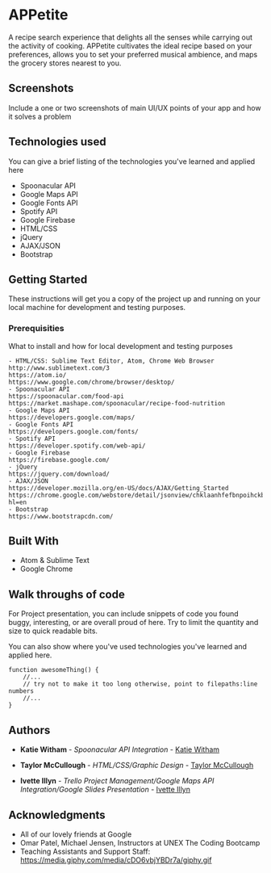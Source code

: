 # APPetite

A recipe search experience that delights all the senses while carrying out the activity of cooking. APPetite cultivates the ideal recipe based on your preferences, allows you to set your preferred musical ambience, and maps the grocery stores nearest to you.


## Screenshots

Include a one or two screenshots of main UI/UX points of your app and how it solves a problem


## Technologies used

You can give a brief listing of the technologies you've learned and applied here
- Spoonacular API
- Google Maps API
- Google Fonts API
- Spotify API
- Google Firebase
- HTML/CSS
- jQuery
- AJAX/JSON
- Bootstrap


## Getting Started

These instructions will get you a copy of the project up and running on your local machine for development and testing purposes.


### Prerequisities

What to install and how for local development and testing purposes

```
- HTML/CSS: Sublime Text Editor, Atom, Chrome Web Browser
http://www.sublimetext.com/3
https://atom.io/
https://www.google.com/chrome/browser/desktop/
- Spoonacular API
https://spoonacular.com/food-api
https://market.mashape.com/spoonacular/recipe-food-nutrition
- Google Maps API
https://developers.google.com/maps/
- Google Fonts API
https://developers.google.com/fonts/
- Spotify API
https://developer.spotify.com/web-api/
- Google Firebase
https://firebase.google.com/
- jQuery
https://jquery.com/download/
- AJAX/JSON
https://developer.mozilla.org/en-US/docs/AJAX/Getting_Started
https://chrome.google.com/webstore/detail/jsonview/chklaanhfefbnpoihckbnefhakgolnmc?hl=en
- Bootstrap
https://www.bootstrapcdn.com/
```


## Built With

* Atom & Sublime Text
* Google Chrome


## Walk throughs of code
For Project presentation, you can include snippets of code you found buggy, interesting, or are overall proud of here.  Try to limit the quantity and size to quick readable bits.

You can also show where you've used technologies you've learned and applied here.

```
function awesomeThing() {
    //...
    // try not to make it too long otherwise, point to filepaths:line numbers
    //...
}
```


## Authors

* **Katie Witham** - *Spoonacular API Integration* - [Katie Witham](https://github.com/kewitham)

* **Taylor McCullough** - *HTML/CSS/Graphic Design* - [Taylor McCullough](https://github.com/shirobutterfly)

* **Ivette Illyn** - *Trello Project Management/Google Maps API Integration/Google Slides Presentation* - [Ivette Illyn](https://github.com/illynabruin92)



## Acknowledgments

* All of our lovely friends at Google
* Omar Patel, Michael Jensen, Instructors at UNEX The Coding Bootcamp
* Teaching Assistants and Support Staff: https://media.giphy.com/media/cDO6vbjYBDr7a/giphy.gif
